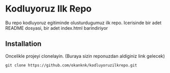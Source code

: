 # Kodluyoruz Ilk Repo
Bu repo kodluyoruz egitiminde olusturdugumuz ilk repo. Icerisinde bir adet README dosyasi, bir adet index.html barindiriyor

## Installation

Oncelikle projeyi clonelayin. (Buraya sizin reponuzdan aldiginiz link gelecek)

`git clone https://github.com/okanknk/kodluyoruzilkrepo.git`